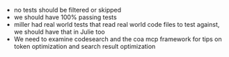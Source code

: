 * no tests should be filtered or skipped
* we should have 100% passing tests
* miller had real world tests that read real world code files to test against, we should have that in Julie too
* We need to examine codesearch and the coa mcp framework for tips on token optimization and search result optimization